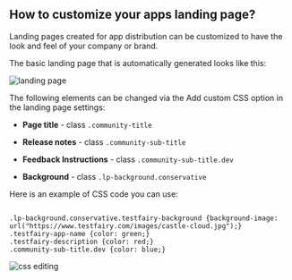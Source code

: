 ## How to customize your apps landing page?
Landing pages created for app distribution can be customized to have the look and feel of your company or brand.

The basic landing page that is automatically generated looks like this:


![landing page](/img/landing-page-customization-areas.png)


The following elements can be changed via the Add custom CSS option in the landing page settings:


 * **Page title** - class `.community-title`
 
 * **Release notes** - class `.community-sub-title`
 
 * **Feedback Instructions** - class `.community-sub-title.dev`
 
 * **Background** - class `.lp-background.conservative`
 

Here is an example of CSS code you can use:

```

.lp-background.conservative.testfairy-background {background-image: url("https://www.testfairy.com/images/castle-cloud.jpg");}
.testfairy-app-name {color: green;}
.testfairy-description {color: red;}
.community-sub-title.dev {color: blue;}

```
 
 
![css editing](/img/landing-page-customization-css-place.png)
